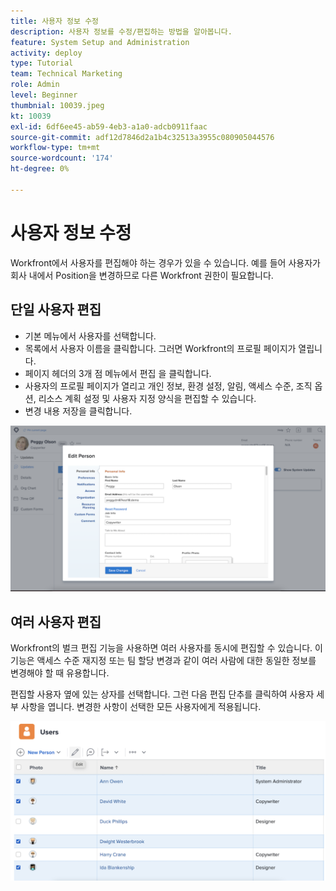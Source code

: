 ```yaml
---
title: 사용자 정보 수정
description: 사용자 정보를 수정/편집하는 방법을 알아봅니다.
feature: System Setup and Administration
activity: deploy
type: Tutorial
team: Technical Marketing
role: Admin
level: Beginner
thumbnial: 10039.jpeg
kt: 10039
exl-id: 6df6ee45-ab59-4eb3-a1a0-adcb0911faac
source-git-commit: adf12d7846d2a1b4c32513a3955c080905044576
workflow-type: tm+mt
source-wordcount: '174'
ht-degree: 0%

---
```


# 사용자 정보 수정

Workfront에서 사용자를 편집해야 하는 경우가 있을 수 있습니다. 예를 들어 사용자가 회사 내에서 Position을 변경하므로 다른 Workfront 권한이 필요합니다.

## 단일 사용자 편집

* 기본 메뉴에서 사용자를 선택합니다.
* 목록에서 사용자 이름을 클릭합니다. 그러면 Workfront의 프로필 페이지가 열립니다.
* 페이지 헤더의 3개 점 메뉴에서 편집 을 클릭합니다.
* 사용자의 프로필 페이지가 열리고 개인 정보, 환경 설정, 알림, 액세스 수준, 조직 옵션, 리소스 계획 설정 및 사용자 지정 양식을 편집할 수 있습니다.
* 변경 내용 저장을 클릭합니다.


![[!DNL Edit Person] 창](assets/mod_01.png)

## 여러 사용자 편집

Workfront의 벌크 편집 기능을 사용하면 여러 사용자를 동시에 편집할 수 있습니다. 이 기능은 액세스 수준 재지정 또는 팀 할당 변경과 같이 여러 사람에 대한 동일한 정보를 변경해야 할 때 유용합니다.

편집할 사용자 옆에 있는 상자를 선택합니다. 그런 다음 편집 단추를 클릭하여 사용자 세부 사항을 엽니다. 변경한 사항이 선택한 모든 사용자에게 적용됩니다.


![[!DNL Edit Person] 창](assets/mod_02.png)
